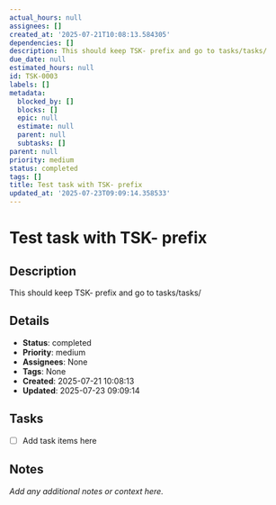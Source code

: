 ```yaml
---
actual_hours: null
assignees: []
created_at: '2025-07-21T10:08:13.584305'
dependencies: []
description: This should keep TSK- prefix and go to tasks/tasks/
due_date: null
estimated_hours: null
id: TSK-0003
labels: []
metadata:
  blocked_by: []
  blocks: []
  epic: null
  estimate: null
  parent: null
  subtasks: []
parent: null
priority: medium
status: completed
tags: []
title: Test task with TSK- prefix
updated_at: '2025-07-23T09:09:14.358533'
---
```


# Test task with TSK- prefix

## Description
This should keep TSK- prefix and go to tasks/tasks/

## Details
- **Status**: completed
- **Priority**: medium
- **Assignees**: None
- **Tags**: None
- **Created**: 2025-07-21 10:08:13
- **Updated**: 2025-07-23 09:09:14

## Tasks
- [ ] Add task items here

## Notes
_Add any additional notes or context here._
